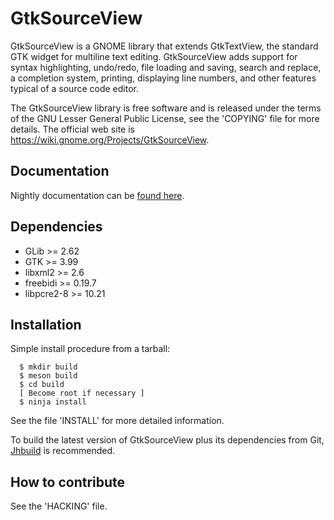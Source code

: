 GtkSourceView
=============

GtkSourceView is a GNOME library that extends GtkTextView, the standard GTK
widget for multiline text editing. GtkSourceView adds support for syntax
highlighting, undo/redo, file loading and saving, search and replace, a
completion system, printing, displaying line numbers, and other features
typical of a source code editor.

The GtkSourceView library is free software and is released under the terms of
the GNU Lesser General Public License, see the 'COPYING' file for more details.
The official web site is https://wiki.gnome.org/Projects/GtkSourceView.

Documentation
-------------

Nightly documentation can be [found here](https://gnome.pages.gitlab.gnome.org/gtksourceview/gtksourceview-5.0/).

Dependencies
------------

* GLib >= 2.62
* GTK >= 3.99
* libxml2 >= 2.6
* freebidi >= 0.19.7
* libpcre2-8 >= 10.21

Installation
------------

Simple install procedure from a tarball:
```
  $ mkdir build
  $ meson build
  $ cd build
  [ Become root if necessary ]
  $ ninja install
```

See the file 'INSTALL' for more detailed information.

To build the latest version of GtkSourceView plus its dependencies from Git,
[Jhbuild](https://wiki.gnome.org/Projects/Jhbuild) is recommended.


How to contribute
-----------------

See the 'HACKING' file.
